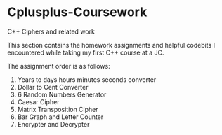 Cplusplus-Coursework
====================

C++ Ciphers and related work

This section contains the homework assignments and helpful codebits I encountered while taking my first C++ course at a JC.

The assignment order is as follows:

1) Years to days hours minutes seconds converter
2) Dollar to Cent Converter
3) 6 Random Numbers Generator
4) Caesar Cipher
5) Matrix Transposition Cipher
6) Bar Graph and Letter Counter
7) Encrypter and Decrypter

